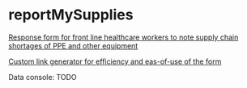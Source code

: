 # reportMySupplies

[Response form for front line healthcare workers to note supply chain shortages of PPE and other equipment](www.reportmysupplies.app)

[Custom link generator for efficiency and eas-of-use of the form](www.reportmysupplies.app/custom)

Data console: TODO
